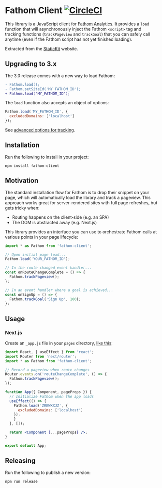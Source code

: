 # Fathom Client [![CircleCI](https://circleci.com/gh/unstacked/fathom-client.svg?style=svg)](https://circleci.com/gh/unstacked/fathom-client)

This library is a JavaScript client for [Fathom Analytics](https://usefathom.com/). It provides a `load` function that will asynchronously inject the Fathom `<script>` tag and tracking functions (`trackPageview` and `trackGoal`) that you can safely call anytime (even if the Fathom script has not yet finished loading).

Extracted from the [StaticKit](https://statickit.com) website.

## Upgrading to 3.x

The 3.0 release comes with a new way to load Fathom:

```diff
- Fathom.load();
- Fathom.setSiteId('MY_FATHOM_ID');
+ Fathom.load('MY_FATHOM_ID');
```

The `load` function also accepts an object of options:

```js
Fathom.load('MY_FATHOM_ID', {
  excludedDomains: ['localhost']
});
```

See [advanced options for tracking](https://usefathom.com/support/tracking-advanced).

## Installation

Run the following to install in your project:

```
npm install fathom-client
```

## Motivation

The standard installation flow for Fathom is to drop their snippet on your page, which will automatically load the library and track a pageview. This approach works great for server-rendered sites with full page refreshes, but gets tricky when:

- Routing happens on the client-side (e.g. an SPA)
- The DOM is abstracted away (e.g. Next.js)

This library provides an interface you can use to orchestrate Fathom calls at various points in your page lifecycle:

```js
import * as Fathom from 'fathom-client';

// Upon initial page load...
Fathom.load('YOUR_FATHOM_ID');

// In the route changed event handler...
const onRouteChangeComplete = () => {
  Fathom.trackPageview();
};

// In an event handler where a goal is achieved...
const onSignUp = () => {
  Fathom.trackGoal('Sign Up', 100);
};
```

## Usage

### Next.js

Create an `_app.js` file in your `pages` directory, [like this](https://nextjs.org/docs#custom-app):

```jsx
import React, { useEffect } from 'react';
import Router from 'next/router';
import * as Fathom from 'fathom-client';

// Record a pageview when route changes
Router.events.on('routeChangeComplete', () => {
  Fathom.trackPageview();
});

function App({ Component, pageProps }) {
  // Initialize Fathom when the app loads
  useEffect(() => {
    Fathom.load('ZREWXXJZ', {
      excludedDomains: ['localhost']
    });
    }
  }, []);

  return <Component {...pageProps} />;
}

export default App;
```

## Releasing

Run the following to publish a new version:

```bash
npm run release
```
